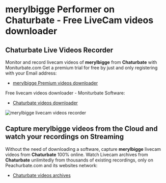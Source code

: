 # merylbigge Performer on Chaturbate - Free LiveCam videos downloader

## Chaturbate Live Videos Recorder

Monitor and record livecam videos of **merylbigge** from **Chaturbate** with Moniturbate.com
Get a premium trial for free by just and only registering with your Email address:
* [merylbigge Premium videos downloader](https://moniturbate.com/request-demo-licence-key.html)

Free livecam videos downloader - Moniturbate Software:
* [Chaturbate videos downloader](https://moniturbate.com/moniturbate-download-software.html)

![merylbigge livecam videos recorder](https://peachurnet.com/templates/moniturbate-software.png)


## Capture merylbigge videos from the Cloud and watch your recordings on Streaming

Without the need of downloading a software, capture **merylbigge** livecam videos from **Chaturbate** 100% online.
Watch Livecam archives from **Chaturbate** unlimitedly from thousands of existing recordings, only on Peachurbate.com and its websites network:
* [Chaturbate videos archives](https://peachurnet.com/)